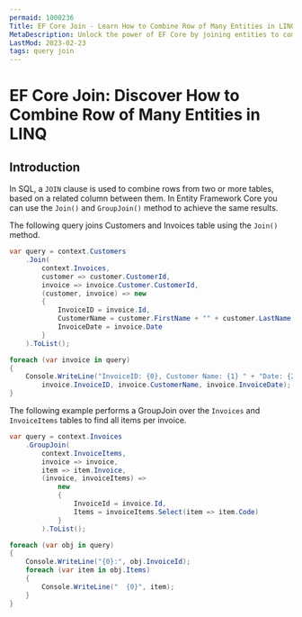 ```yaml
---
permaid: 1000236
Title: EF Core Join - Learn How to Combine Row of Many Entities in LINQ
MetaDescription: Unlock the power of EF Core by joining entities to combine rows of multiple tables. Learn how joining multiple entities can help to improve your performance.
LastMod: 2023-02-23
tags: query join
---
```


# EF Core Join: Discover How to Combine Row of Many Entities in LINQ

## Introduction

In SQL, a `JOIN` clause is used to combine rows from two or more tables, based on a related column between them. In Entity Framework Core you can use the `Join()` and `GroupJoin()` method to achieve the same results.

The following query joins Customers and Invoices table using the `Join()` method. 


```csharp
var query = context.Customers
    .Join(
        context.Invoices,
        customer => customer.CustomerId,
        invoice => invoice.Customer.CustomerId,
        (customer, invoice) => new
        {
            InvoiceID = invoice.Id,
            CustomerName = customer.FirstName + "" + customer.LastName,
            InvoiceDate = invoice.Date
        }
    ).ToList();

foreach (var invoice in query)
{
    Console.WriteLine("InvoiceID: {0}, Customer Name: {1} " + "Date: {2} ",
        invoice.InvoiceID, invoice.CustomerName, invoice.InvoiceDate);
}
```

The following example performs a GroupJoin over the `Invoices` and `InvoiceItems` tables to find all items per invoice.


```csharp
var query = context.Invoices
    .GroupJoin(
        context.InvoiceItems,
        invoice => invoice,
        item => item.Invoice,
        (invoice, invoiceItems) =>
            new
            {
                InvoiceId = invoice.Id,
                Items = invoiceItems.Select(item => item.Code)
            }
        ).ToList();

foreach (var obj in query)
{
    Console.WriteLine("{0}:", obj.InvoiceId);
    foreach (var item in obj.Items)
    {
        Console.WriteLine("  {0}", item);
    }
}
```
